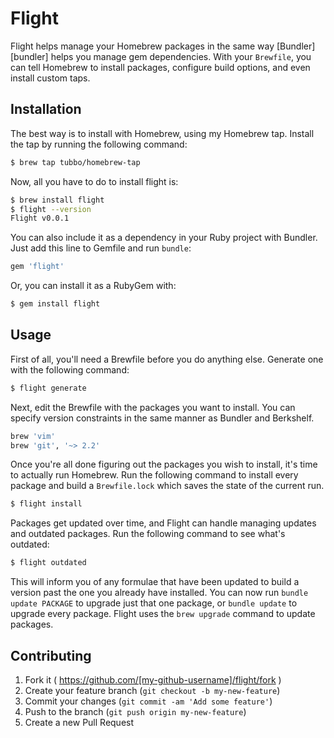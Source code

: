 # Flight

Flight helps manage your Homebrew packages in the same way
[Bundler][bundler] helps you manage gem dependencies. With your
`Brewfile`, you can tell Homebrew to install packages, configure build
options, and even install custom taps.

## Installation

The best way is to install with Homebrew, using my Homebrew tap. Install
the tap by running the following command:

```bash
$ brew tap tubbo/homebrew-tap
```

Now, all you have to do to install flight is:

```bash
$ brew install flight
$ flight --version
Flight v0.0.1
```

You can also include it as a dependency in your Ruby project with
Bundler. Just add this line to Gemfile and run `bundle`:

```ruby
gem 'flight'
```

Or, you can install it as a RubyGem with:

```bash
$ gem install flight
```

## Usage

First of all, you'll need a Brewfile before you do anything else.
Generate one with the following command:

```bash
$ flight generate
```

Next, edit the Brewfile with the packages you want to install. You can
specify version constraints in the same manner as Bundler and
Berkshelf.

```ruby
brew 'vim'
brew 'git', '~> 2.2'
```

Once you're all done figuring out the packages you wish to install, it's
time to actually run Homebrew. Run the following command to install
every package and build a `Brewfile.lock` which saves the state of the
current run.

```bash
$ flight install
```

Packages get updated over time, and Flight can handle managing updates
and outdated packages. Run the following command to see what's outdated:

```bash
$ flight outdated
```

This will inform you of any formulae that have been updated to build a
version past the one you already have installed. You can now run `bundle
update PACKAGE` to upgrade just that one package, or `bundle update` to
upgrade every package. Flight uses the `brew upgrade` command to update
packages.

## Contributing

1. Fork it ( https://github.com/[my-github-username]/flight/fork )
2. Create your feature branch (`git checkout -b my-new-feature`)
3. Commit your changes (`git commit -am 'Add some feature'`)
4. Push to the branch (`git push origin my-new-feature`)
5. Create a new Pull Request
